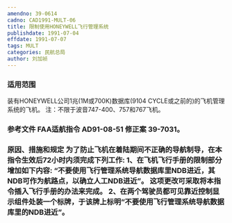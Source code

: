 ```yaml
---
amendno: 39-0614  
cadno: CAD1991-MULT-06  
title: 限制使用HONEYWELL飞行管理系统  
publishdate: 1991-07-04  
effdate: 1991-07-07  
tags: MULT  
categories: 民航总局  
author: 刘加祯  
---
```

  
### 适用范围  
装有HONEYWELL公司1兆(1M或700K)数据库(9104 CYCLE或之前的)的飞机管理系统的飞机。     注：不限于波音747-400、757和767飞机。  
  
<!--more-->  
### 参考文件    FAA适航指令 AD91-08-51 修正案 39-7031。  
  
### 原因、措施和规定     为了防止飞机在着陆期间不正确的导航制导，在本指令生效后72小时内须完成下列工作: 1、在飞机飞行手册的限制部分增加如下内容: “不要使用飞行管理系统导航数据库里NDB进近，其NDB可作为航路点，以确立人工NDB进近”。 这项更改可采取将本指令插入飞行手册的办法来完成。     2、在两个驾驶员都可见靠近控制显示组件处装一个标牌，于该牌上标明“不要使用飞行管理系统导航数据库里的NDB进近”。  
